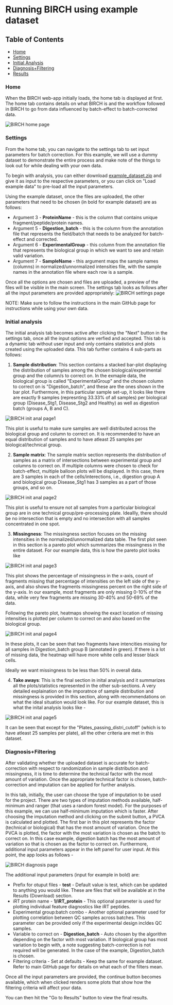 # Running BIRCH using example dataset

## Table of Contents
- [Home](#home)
- [Settings](#settings)
- [Initial Analysis](#initial-analysis)
- [Diagnosis+Filtering](#diagnosis+filtering)
- [Results](#results)

### Home
When the BIRCH web-app initially loads, the home tab is displayed at first. The home tab contains details on what BIRCH is and the workflow followed in BIRCH to go from data influenced by batch-effect to batch-corrected data. 

![BIRCH home page](../Images/home.PNG)

### Settings
From the home tab, you can navigate to the settings tab to set input parameters for batch correction. For this example, we will use a dummy dataset to demonstrate the entire process and make note of the things to look out for while dealing with your own data.  

To begin with analysis, you can either download [example_dataset.zip](https://github.com/csmc-vaneykjlab/BatchCorrectionTool/tree/main/example/example_dataset.zip) and give it as input to the respective parameters, or you can click on "Load example data" to pre-load all the input parameters. 

Using the example dataset, once the files are uploaded, the other parameters that need to be chosen (in bold for example dataset) are as follows:
- Argument 3 - **ProteinName** - this is the column that contains unique fragment/peptide/protein names.  
- Argument 5 - **Digestion_batch** - this is the column from the annotation file that represents the field/batch that needs to be analyzed for batch-effect and corrected. 
- Argument 6 - **ExperimentalGroup** - this column from the annotation file that represents the biological group in which we want to see and retain valid variation. 
- Argument 7 - **SampleName** - this argument maps the sample names (columns) in normalized/unnormalized intensities file, with the sample names in the annotation file where each row is a sample. 

Once all the options are chosen and files are uploaded, a preview of the files will be visible in the main screen. The settings tab looks as follows after all the input parameters are provided appropriately:
![BIRCH settings page](../Images/settings_example.PNG)

NOTE: Make sure to follow the instructions in the main GitHub page for instructions while using your own data. 

### Initial analysis
The initial analysis tab becomes active after clicking the "Next" button in the settings tab, once all the input options are verfied and accepted. This tab is a dynamic tab without user input and only contains statistics and plots created using the uploaded data. This tab further contains 4 sub-parts as follows:

1. **Sample distribution**: 
This section contains a stacked bar-plot displaying the distribution of samples among the chosen biological/experimental group and the column/s to correct on. In the exmaple data, the biological group is called "ExperimentalGroup" and the chosen column to correct on is "Digestion_batch", and these are the ones shown in the bar plot. Furthermore, in this particular sample set-up, it looks like there are exactly 9 samples (represnting 33.33% of all samples) per biological group (Disease_Stg1, Disease_Stg2 and Healthy) as well as digestion batch (groups A, B and C). 

![BIRCH init anal page1](../Images/initial_analysis_example1.PNG)

This plot is useful to make sure samples are well distributed across the biological group and column to correct on. It is recommended to have an equal distribution of samples and to have atleast 25 samples per biological/technical group. 

2. **Sample matrix**:
The sample matrix section represents the distribution of samples as a matrix of intersections between experimental group and columns to correct on. If multiple columns were chosen to check for batch-effect, multiple balloon plots will be displayed. In this case, there are 3 samples in each of the cells/interections, i.e., digestion group A and biological group Disease_Stg1 has 3 samples as a part of those groups, and so on. 

![BIRCH init anal page2](../Images/initial_analysis_example2.PNG)

This plot is useful to ensure not all samples from a particular biological group are in one technical group/pre-processing plate. Ideallly, there should be no intersection that is empty and no intersection with all samples concentrated in one spot.  

3. **Missingness**:
The missingness section focuses on the missing intensities in the normalized/unnormalized data table. The first plot seen in this section is a pareto plot which summarizes the missingness in the entire dataset. For our example data, this is how the pareto plot looks like

![BIRCH init anal page3](../Images/initial_analysis_example3.PNG)

This plot shows the percentage of missingness in the x-axis, count of fragments missing that percentage of intensities on the left side of the y-axis, and also shows the fragments missingness percent on the right side of the y-axis. In our example, most fragments are only missing 0-10% of the data, while very few fragments are missing 30-40% and 50-69% of the data. 

Following the pareto plot, heatmaps showing the exact location of missing intensities is plotted per column to correct on and also based on the biological group. 

![BIRCH init anal page4](../Images/initial_analysis_example4.PNG)

In these plots, it can be seen that two fragments have intencities missing for all samples in Digestion_batch group B (annotated in green). If there is a lot of missing data, the heatmap will have more white cells and lesser black cells. 

Ideally we want missingness to be less than 50% in overall data. 

4. **Take aways**:
This is the final section in inital analysis and it summarizes all the plots/statistics represented in the other sub-sections. A very detailed explaination on the imporatnce of sample distribution and missingness is provided in this section, along with recommendations on what the ideal situation would look like. For our example dataset, this is what the inital analysis looks like - 

![BIRCH init anal page5](../Images/initial_analysis_example5.PNG)

It can be seen that except for the "Plates_passing_distri_cutoff" (which is to have atleast 25 samples per plate), all the other criteria are met in this dataset. 

### Diagnosis+Filtering
After validating whether the uploaded dataset is accurate for batch-correction with respect to randomization in sample distribution and missingness, it is time to determine the technical factor with the most amount of variation. Once the appropriate technical factor is chosen, batch-correction and imputation can be applied for further analysis. 

In this tab, initially, the user can choose the type of imputation to be used for the project. There are two types of imputation methods available, half-minimum and ranger (that uses a random forest model). For the purposes of this example, we can use half-minimum imputation which is faster. After choosing the imputation method and clicking on the submit button, a PVCA is calculated and plotted. The first bar in this plot represents the factor (technical or biological) that has the most amount of variation. Once the PVCA is plotted, the factor with the most variation is chosen as the batch to correct on. In this case example, digestion batch has the most amount of variation so that is chosen as the factor to correct on. Furthermore, additional input parameters appear in the left panel for user input. At this point, the app looks as follows - 

![BIRCH diagnosis page](../Images/diagnosis_example.PNG)

The additional input parameters (input for example in bold) are:
- Prefix for otuput files - **test** - Default value is test, which can be updated to anything you would like. These are files that will be available at in the Results (Download) section. 
- iRT protein name - **1/iRT_protein** - This optional parameter is used for plotting individual feature diagnostics like iRT peptides. 
- Experimental group:batch combo - Another optional parameter used for plotting correlation between QC samples across batches. This parameter can be provided only if the experimental design incldes QC samples. 
- Variable to correct on - **Digestion_batch** - Auto chosen by the algorithm depending on the factor with most variation. If biological group has most variation to begin with, a note suggesting batch-correction is not required will be generated. In the case of the example, Digestion_batch is chosen. 
- Filtering criteria - Set at defaults - Keep the same for example dataset. Refer to main GitHub page for details on what each of the filters mean. 

Once all the input parameters are provided, the continue button becomes available, which when clicked renders some plots that show how the filtering criteria will affect your data.

You can then hit the "Go to Results" button to view the final results. 

